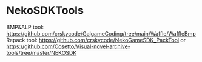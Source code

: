 # NekoSDKTools
BMP&ALP tool: https://github.com/crskycode/GalgameCoding/tree/main/Waffle/WaffleBmp
Repack tool: https://github.com/crskycode/NekoGameSDK_PackTool or https://github.com/Cosetto/Visual-novel-archive-tools/tree/master/NEKOSDK
